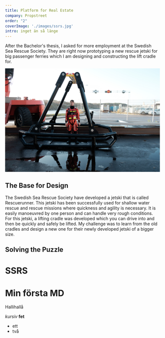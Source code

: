 ```yaml
---
title: Platform for Real Estate
company: Propstreet
order: "2"
coverImage: './images/ssrs.jpg'
intro: inget än så länge
---
```

<p class="intro">After the Bachelor's thesis, I asked for more employment at the Swedish Sea Rescue Society. They are right now prototyping a new rescue jetski for big passenger ferries which I am designing and constructing the lift cradle for.</p>

![SSRS](./images/ssrs.jpg)

## The Base for Design
The Swedish Sea Rescue Society have developed a jetski that is called Rescuerunner. This jetski has been successfully used for shallow water rescue and rescue missions where quickness and agility is necessary. It is easily manoeuvred by one person and can handle very rough conditions. For this jetski, a lifting cradle was developed which you can drive into and then be quickly and safely be lifted. My challenge was to learn from the old cradles and design a new one for their newly developed jetski of a bigger size.

## Solving the Puzzle




SSRS
===




# Min första MD

Hallihallå

*kursiv* **fet**

* ett
* två